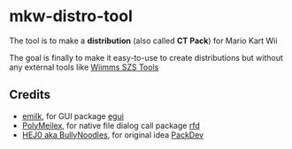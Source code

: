# mkw-distro-tool

The tool is to make a **distribution** (also called **CT Pack**) for Mario Kart Wii

The goal is finally to make it easy-to-use to create distributions but without any external tools like [Wiimms SZS Tools](https://wiki.tockdom.com/wiki/Wiimms_SZS_Tools)

## Credits

- [emilk](https://github.com/emilk), for GUI package [egui](https://github.com/emilk/egui)
- [PolyMeilex](https://github.com/PolyMeilex), for native file dialog call package [rfd](https://github.com/PolyMeilex/rfd)
- [HEJ0 aka BullyNoodles](https://github.com/HEJ0), for original idea [PackDev](https://github.com/HEJ0/PackDev)